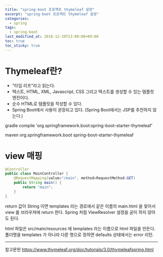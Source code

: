 ```yaml
---
title: "spring-boot 프로젝트 thymeleaf 설정"
excerpt: "spring-boot 프로젝트 thymeleaf 설정"
categories:
  - spring
tags:
  - spring-boot
last_modified_at: 2018-12-29T13:00:00+09:00
toc: true
toc_sticky: true
---
```


# Thymeleaf란?
- "타임 리프"라고 읽는다.
- 텍스트, HTML, XML, Javascript, CSS 그리고 텍스트를 생성할 수 있는 템플릿 엔진이다.
- 순수 HTML로 템플릿을 작성할 수 있다.
- Spring Boot에서 사용이 권장되고 있다. (Spring Boot에서는 JSP를 추천하지 않는다.)

gradle
    compile 'org.springframework.boot:spring-boot-starter-thymeleaf'

maven
    <dependency>
    	<groupId>org.springframework.boot</groupId>
    	<artifactId>spring-boot-starter-thymeleaf</artifactId>
    </dependency>

# view 매핑

```java
@Controller
public class MainController {
	@RequestMapping(value="/main", method=RequestMethod.GET)
	public String main() {
		return "main";
	}
}
```

return 값이 String 이면 templates 라는 경로에서 같은 이름의 main.html 을 찾아서 view 를 브라우져에 return 한다.
Spring 처럼 ViewResolver 설정을 굳이 하지 않아도 된다.

html 파일은 src/main/resources 에 templates 라는 이름으로 html 파일을 만든다. 폴더명을 templates 가 아니라 다른 명으로 정하면 defaults 상태에서는 error 리턴.

---
참고문헌
<https://www.thymeleaf.org/doc/tutorials/3.0/thymeleafspring.html>
